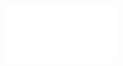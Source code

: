 ![Properties of equivalence relations](../../../../Attachments/2.%20Mathematics/4.%20Discrete%20mathematics/Order%20theory/Key%20concepts/Properties%20of%20equivalence%20relations.pdf)